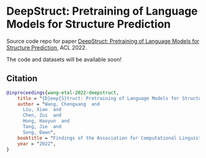 # DeepStruct: Pretraining of Language Models for Structure Prediction

Source code repo for paper [DeepStruct: Pretraining of Language Models for Structure Prediction](https://arxiv.org/pdf/2205.10475.pdf), ACL 2022.

The code and datasets will be available soon!

## Citation

```bibtex
@inproceedings{wang-etal-2022-deepstruct,
    title = "{D}eep{S}truct: Pretraining of Language Models for Structure Prediction",
    author = "Wang, Chenguang  and
      Liu, Xiao  and
      Chen, Zui  and
      Hong, Haoyun  and
      Tang, Jie  and
      Song, Dawn",
    booktitle = "Findings of the Association for Computational Linguistics: ACL 2022",
    year = "2022",
}
```